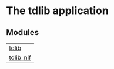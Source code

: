 

# The tdlib application #


## Modules ##


<table width="100%" border="0" summary="list of modules">
<tr><td><a href="http://github.com/lattenwald/erl-tdlib/blob/send_sync/doc/tdlib.md" class="module">tdlib</a></td></tr>
<tr><td><a href="http://github.com/lattenwald/erl-tdlib/blob/send_sync/doc/tdlib_nif.md" class="module">tdlib_nif</a></td></tr></table>

